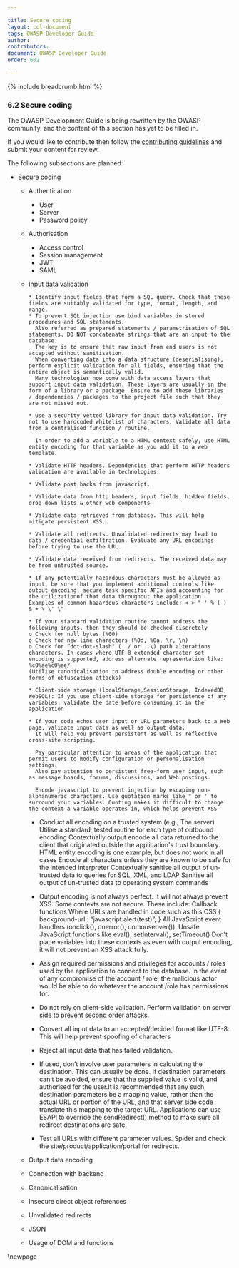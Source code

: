 ```yaml
---

title: Secure coding
layout: col-document
tags: OWASP Developer Guide
author:
contributors:
document: OWASP Developer Guide
order: 602

---
```


{% include breadcrumb.html %}

### 6.2 Secure coding

The OWASP Development Guide is being rewritten by the OWASP community.
and the content of this section has yet to be filled in.

If you would like to contribute then follow the
[contributing guidelines](https://github.com/OWASP/www-project-developer-guide/blob/main/contributing.md)
and submit your content for review.

The following subsections are planned:

* Secure coding
  * Authentication
    * User
    * Server
    * Password policy
  * Authorisation
    * Access control
    * Session management
    * JWT
    * SAML
  * Input data validation

        * Identify input fields that form a SQL query. Check that these fields are suitably validated for type, format, length, and range.
        * To prevent SQL injection use bind variables in stored procedures and SQL statements. 
          Also referred as prepared statements / parametrisation of SQL statements. DO NOT concatenate strings that are an input to the database.
          The key is to ensure that raw input from end users is not accepted without sanitisation.
          When converting data into a data structure (deserialising), perform explicit validation for all fields, ensuring that the entire object is semantically valid.
          Many technologies now come with data access layers that support input data validation. These layers are usually in the form of a library or a package. Ensure to add these libraries  / dependencies / packages to the project file such that they are not missed out.   

        * Use a security vetted library for input data validation. Try not to use hardcoded whitelist of characters. Validate all data from a centralised function / routine.

          In order to add a variable to a HTML context safely, use HTML entity encoding for that variable as you add it to a web template.

        * Validate HTTP headers. Dependencies that perform HTTP headers validation are available in technologies.
        
        * Validate post backs from javascript. 
        
        * Validate data from http headers, input fields, hidden fields, drop down lists & other web components
        
        * Validate data retrieved from database. This will help mitigate persistent XSS.
        
        * Validate all redirects. Unvalidated redirects may lead to data / credential exfiltration. Evaluate any URL encodings before trying to use the URL.
        
        * Validate data received from redirects. The received data may be from untrusted source.
        
        * If any potentially hazardous characters must be allowed as input, be sure that you implement additional controls like output encoding, secure task specific APIs and accounting for  the utilizationof that data throughout the application. Examples of common hazardous characters include: < > " ' % ( ) & + \ \' \"
        
        * If your standard validation routine cannot address the following inputs, then they should be checked discretely
        o Check for null bytes (%00)
        o Check for new line characters (%0d, %0a, \r, \n)
        o Check for “dot-dot-slash" (../ or ..\) path alterations characters. In cases where UTF-8 extended character set encoding is supported, address alternate representation like:     %c0%ae%c0%ae/
        (Utilise canonicalisation to address double encoding or other forms of obfuscation attacks)
        
        * Client-side storage (localStorage,SessionStorage, IndexedDB, WebSQL): If you use client-side storage for persistence of any variables, validate the date before consuming it in the application

        * If your code echos user input or URL parameters back to a Web page, validate input data as well as output data.
          It will help you prevent persistent as well as reflective cross-site scripting.  

          Pay particular attention to areas of the application that permit users to modify configuration or personalisation settings. 
          Also pay attention to persistent free-form user input, such as message boards, forums, discussions, and Web postings.

          Encode javascript to prevent injection by escaping non-alphanumeric characters. Use quotation marks like " or ' to surround your variables. Quoting makes it difficult to change the context a variable operates in, which helps prevent XSS

      *  Conduct all encoding on a trusted system (e.g., The server)
          Utilise a standard, tested routine for each type of outbound encoding
          Contextually output encode all data returned to the client that originated outside the application's trust boundary. HTML entity encoding is one example, but does not work in all cases
          Encode all characters unless they are known to be safe for the intended interpreter
          Contextually sanitise all output of un-trusted data to queries for SQL, XML, and LDAP
          Sanitise all output of un-trusted data to operating system commands

     * Output encoding is not always perfect. It will not always prevent XSS. Some contexts are not secure. These include:
          Callback functions
          Where URLs are handled in code such as this CSS { background-url : “javascript:alert(test)”; }
          All JavaScript event handlers (onclick(), onerror(), onmouseover()).
          Unsafe JavaScript functions like eval(), setInterval(), setTimeout()
          Don't place variables into these contexts as even with output encoding, it will not prevent an XSS attack fully.

    * Assign required permissions and privileges for accounts / roles used by the application to connect to the database. In the event of any compromise of the account / role, the malicious actor would be able to do whatever the account /role has permissions for. 

    * Do not rely on client-side validation. Perform validation on server side to prevent second order attacks.

    * Convert all input data to an accepted/decided format like UTF-8. 
      This will help prevent spoofing of characters

    * Reject all input data that has failed validation.

    * If used, don’t involve user parameters in calculating the destination. This can usually be done.
      If destination parameters can’t be avoided, ensure that the supplied value is valid, and authorised for the user.It is recommended that any such destination parameters be a mapping value, rather than the actual URL or portion of the URL, and that server side code translate this mapping to the target URL. Applications can use ESAPI to override the sendRedirect() method to make sure all redirect destinations are safe.

    * Test all URLs with different parameter values.
      Spider and check the site/product/application/portal for redirects.


  * Output data encoding
  * Connection with backend
  * Canonicalisation
  * Insecure direct object references
  * Unvalidated redirects
  * JSON
  * Usage of DOM and functions

\newpage

